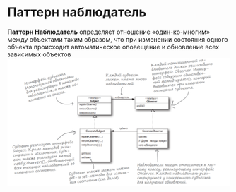# Паттерн наблюдатель

**Паттерн Наблюдатель** определяет отношение
«один-ко-многим» между объектами таким образом,
что при изменении состояния одного объекта происходит автоматическое оповещение и обновление всех зависимых объектов
![listener](img/listener.png)
